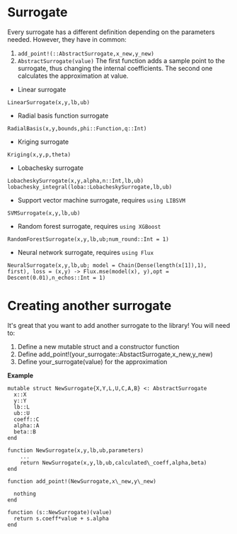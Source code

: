 # Surrogate
Every surrogate has a different definition depending on the parameters needed.
However, they have in common:

1. ```add_point!(::AbstractSurrogate,x_new,y_new)```
2. ```AbstractSurrogate(value)```
The first function adds a sample point to the surrogate, thus changing the internal
coefficients. The second one calculates the approximation at value.

* Linear surrogate
```@docs
LinearSurrogate(x,y,lb,ub)
```

* Radial basis function surrogate
```@docs
RadialBasis(x,y,bounds,phi::Function,q::Int)
```

* Kriging surrogate
```@docs
Kriging(x,y,p,theta)
```

* Lobachesky surrogate
```@docs
LobacheskySurrogate(x,y,alpha,n::Int,lb,ub)
lobachesky_integral(loba::LobacheskySurrogate,lb,ub)
```

* Support vector machine surrogate, requires `using LIBSVM`
```@docs
SVMSurrogate(x,y,lb,ub)
```

* Random forest surrogate, requires `using XGBoost`
```@docs
RandomForestSurrogate(x,y,lb,ub;num_round::Int = 1)
```

* Neural network surrogate, requires `using Flux`
```@docs
NeuralSurrogate(x,y,lb,ub; model = Chain(Dense(length(x[1]),1), first), loss = (x,y) -> Flux.mse(model(x), y),opt = Descent(0.01),n_echos::Int = 1)
```

# Creating another surrogate
It's great that you want to add another surrogate to the library!
You will need to:

1. Define a new mutable struct and a constructor function
2. Define add\_point!(your\_surrogate::AbstactSurrogate,x\_new,y\_new)
3. Define your\_surrogate(value) for the approximation

**Example**
```
mutable struct NewSurrogate{X,Y,L,U,C,A,B} <: AbstractSurrogate
  x::X
  y::Y
  lb::L
  ub::U
  coeff::C
  alpha::A
  beta::B
end

function NewSurrogate(x,y,lb,ub,parameters)
    ...
    return NewSurrogate(x,y,lb,ub,calculated\_coeff,alpha,beta)
end

function add_point!(NewSurrogate,x\_new,y\_new)

  nothing
end

function (s::NewSurrogate)(value)
  return s.coeff*value + s.alpha
end
```
